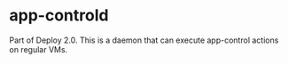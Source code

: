 # app-controld

Part of Deploy 2.0. This is a daemon that can execute app-control actions on regular VMs.
